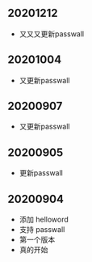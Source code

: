 ## 20201212
* 又又又更新passwall



## 20201004
* 又更新passwall

## 20200907
* 又更新passwall

## 20200905
* 更新passwall

## 20200904
* 添加 helloword
* 支持 passwall
* 第一个版本
* 真的开始
